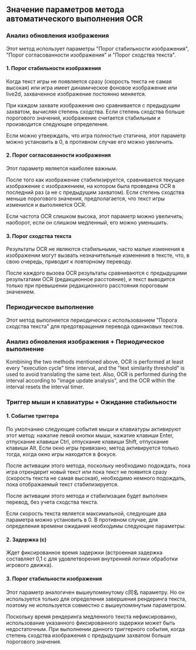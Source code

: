 ## Значение параметров метода автоматического выполнения OCR

### Анализ обновления изображения

Этот метод использует параметры "Порог стабильности изображения", "Порог согласованности изображения" и "Порог сходства текста".

#### 1. Порог стабильности изображения

Когда текст игры не появляется сразу (скорость текста не самая высокая) или игра имеет динамическое фоновое изображение или live2d, захваченное изображение постоянно меняется.

При каждом захвате изображения оно сравнивается с предыдущим захватом, вычисляя степень сходства. Если степень сходства больше порогового значения, изображение считается стабильным и производится следующее определение.

Если можно утверждать, что игра полностью статична, этот параметр можно установить в 0, в противном случае его можно увеличить.

#### 2. Порог согласованности изображения

Этот параметр является наиболее важным.

После того как изображение стабилизируется, сравнивается текущее изображение с изображением, на котором была проведена OCR в последний раз (а не с предыдущим захватом). Если степень сходства меньше порогового значения, предполагается, что текст игры изменился и выполняется OCR.

Если частота OCR слишком высока, этот параметр можно увеличить; наоборот, если он слишком медленный, его можно уменьшить.

#### 3. Порог сходства текста

Результаты OCR не являются стабильными, часто малые изменения в изображении могут вызвать незначительные изменения в тексте, что, в свою очередь, приводит к повторному переводу.

После каждого вызова OCR результаты сравниваются с предыдущими результатами OCR (редакционное расстояние), и текст выводится только при превышении редакционного расстояния пороговым значением.

### Периодическое выполнение

Этот метод выполняется периодически с использованием "Порога сходства текста" для предотвращения перевода одинаковых текстов.

### Анализ обновления изображения + Периодическое выполнение

Кombining the two methods mentioned above, OCR is performed at least every "execution cycle" time interval, and the "text similarity threshold" is used to avoid translating the same text. Also, OCR is performed during the interval according to "image update analysis", and the OCR within the interval resets the interval timer.

### Триггер мыши и клавиатуры + Ожидание стабильности

#### 1. Событие триггера

По умолчанию следующие события мыши и клавиатуры активируют этот метод: нажатие левой кнопки мыши, нажатие клавиши Enter, отпускание клавиши Ctrl, отпускание клавиши Shift, отпускание клавиши Alt. Если окно игры привязано, метод активируется только тогда, когда окно игры находится в фокусе.

После активации этого метода, поскольку необходимо подождать, пока игра отрендерит новый текст или пока текст не появится сразу (скорость текста не самая высокая), необходимо немного подождать, пока отображаемый текст стабилизируется.

После активации этого метода и стабилизации будет выполнен перевод, без учета сходства текста.

Если скорость текста является максимальной, следующие два параметра можно установить в 0. В противном случае, для определения времени ожидания необходимы следующие параметры:

#### 2. Задержка (с)

Ждет фиксированное время задержки (встроенная задержка составляет 0,1 с для удовлетворения внутренней логики обработки игрового движка).

#### 3. Порог стабильности изображения

Этот параметр аналогичен вышеупомянутому с同名 параметру. Но он используется только для определения завершения рендеринга текста, поэтому не используется совместно с вышеупомянутым параметром.

Поскольку время рендеринга медленного текста нефиксированно, использование указанного фиксированного задержки может быть недостаточным. При выполнении данного триггерного события, когда степень сходства изображения с предыдущим захватом больше порогового значения.